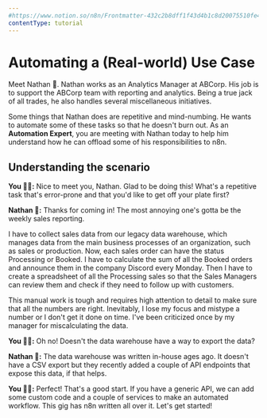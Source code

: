 ```yaml
---
#https://www.notion.so/n8n/Frontmatter-432c2b8dff1f43d4b1c8d20075510fe4
contentType: tutorial
---
```


# Automating a (Real-world) Use Case

Meet Nathan 🙋. Nathan works as an Analytics Manager at ABCorp. His job is to support the ABCorp team with reporting and analytics. Being a true jack of all trades, he also handles several miscellaneous initiatives.

Some things that Nathan does are repetitive and mind-numbing. He wants to automate some of these tasks so that he doesn't burn out. As an **Automation Expert**, you are meeting with Nathan today to help him understand how he can offload some of his responsibilities to n8n.

## Understanding the scenario

**You 👩‍🔧:** Nice to meet you, Nathan. Glad to be doing this! What's a repetitive task that's error-prone and that you'd like to get off your plate first?

**Nathan 🙋:** Thanks for coming in! The most annoying one's gotta be the weekly sales reporting.

I have to collect sales data from our legacy data warehouse, which manages data from the main business processes of an organization, such as sales or production. Now, each sales order can have the status Processing or Booked. I have to calculate the sum of all the Booked orders and announce them in the company Discord every Monday. Then I have to create a spreadsheet of all the Processing sales so that the Sales Managers can review them and check if they need to follow up with customers.

This manual work is tough and requires high attention to detail to make sure that all the numbers are right. Inevitably, I lose my focus and mistype a number or I don't get it done on time. I've been criticized once by my manager for miscalculating the data.

**You 👩‍🔧:** Oh no! Doesn't the data warehouse have a way to export the data?

**Nathan 🙋:** The data warehouse was written in-house ages ago. It doesn't have a CSV export but they recently added a couple of API endpoints that expose this data, if that helps.

**You 👩‍🔧:** Perfect! That's a good start. If you have a generic API, we can add some custom code and a couple of services to make an automated workflow. This gig has n8n written all over it. Let's get started!
